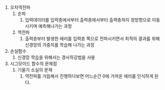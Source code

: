 1. 오차역전파
   1. 순파
      1. 입력데이터를 입력층에서부터 출력층에서부터 출력층까지 정방향으로 이동시키며 예측해나가는 과정
   2. 역전파
      1. 출력층부터 발생한 에러를 입력층 쪽으로 전파시키면서 최적의 결과를 위해 신경망의 가중치를 학습해 나가는 과정
2. 손실함수
   1. 신경망 학습을 위해서는 경사하강법을 사용
3. 시그모이드 함수의 문제점
   1. 기울기 소실의 문제
      1. 역전파를 거듭해서 진행하다보면 어느순간 0에 가까운 에러를 인식하게 된다.